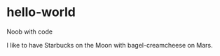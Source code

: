 # hello-world
Noob with code

I like to have Starbucks on the Moon with bagel-creamcheese on Mars. 
